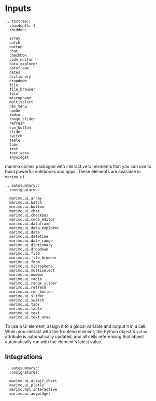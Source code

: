 # Inputs

```{eval-rst}
.. toctree::
  :maxdepth: 1
  :hidden:

  array
  batch
  button
  chat
  checkbox
  code_editor
  data_explorer
  dataframe
  dates
  dictionary
  dropdown
  file
  file_browser
  form
  microphone
  multiselect
  nav_menu
  number
  radio
  range_slider
  refresh
  run_button
  slider
  switch
  table
  tabs
  text
  text_area
  anywidget
```

marimo comes packaged with interactive UI elements that you can use to build
powerful notebooks and apps. These elements are available in `marimo.ui`.

```{eval-rst}
.. autosummary::
  :nosignatures:

  marimo.ui.array
  marimo.ui.batch
  marimo.ui.button
  marimo.ui.chat
  marimo.ui.checkbox
  marimo.ui.code_editor
  marimo.ui.dataframe
  marimo.ui.data_explorer
  marimo.ui.date
  marimo.ui.datetime
  marimo.ui.date_range
  marimo.ui.dictionary
  marimo.ui.dropdown
  marimo.ui.file
  marimo.ui.file_browser
  marimo.ui.form
  marimo.ui.microphone
  marimo.ui.multiselect
  marimo.ui.number
  marimo.ui.radio
  marimo.ui.range_slider
  marimo.ui.refresh
  marimo.ui.run_button
  marimo.ui.slider
  marimo.ui.switch
  marimo.ui.tabs
  marimo.ui.table
  marimo.ui.text
  marimo.ui.text_area
```

To use a UI element, assign it to a global variable and output it in a cell.
When you interact with the frontend element, the Python object's `value`
attribute is automatically updated, and all cells referencing that object
automatically run with the element's latest value.

## Integrations

```{eval-rst}
.. autosummary::
  :nosignatures:

  marimo.ui.altair_chart
  marimo.ui.plotly
  marimo.mpl.interactive
  marimo.ui.anywidget
```
